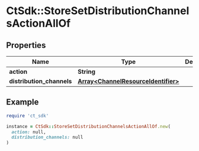 # CtSdk::StoreSetDistributionChannelsActionAllOf

## Properties

| Name | Type | Description | Notes |
| ---- | ---- | ----------- | ----- |
| **action** | **String** |  | [optional] |
| **distribution_channels** | [**Array&lt;ChannelResourceIdentifier&gt;**](ChannelResourceIdentifier.md) |  | [optional] |

## Example

```ruby
require 'ct_sdk'

instance = CtSdk::StoreSetDistributionChannelsActionAllOf.new(
  action: null,
  distribution_channels: null
)
```

